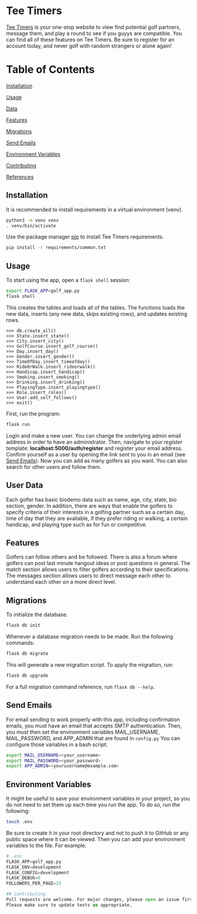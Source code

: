 # Tee Timers

[Tee Timers](https://teetimers.herokuapp.com/) is your one-stop website to view find potential golf partners, message them, and play a round to see if you guyys are compatible. You can find all of these features on Tee Timers. Be sure to register for an account today, and never golf with random strangers or alone again!

# Table of Contents
[Installation](#installation)

[Usage](#usage)

[Data](#data)

[Features](#features)

[Migrations](#migrations)

[Send Emails](#send-emails)

[Environment Variables](#environment-variables)

[Contributing](#contributing)

[References](#references)



## Installation

It is  recommended to install requirements in a virtual environment (venv).
```bash
python3 -m venv venv
. venv/bin/activate
```
Use the package manager [pip](https://pip.pypa.io/en/stable/) to install Tee Timers requirements.

```bash
pip install -r requirements/common.txt
```

## Usage
To start using the app, open a ```flask shell``` session:
```bash
export FLASK_APP=golf_app.py
flask shell
```

This creates the tables and loads all of the tables. The functions loads the new data, inserts  (any new data, skips existing rows), and updates existing rows. 
```shell
>>> db.create_all()
>>> State.insert_state()
>>> City.insert_city()
>>> GolfCourse.insert_golf_course()
>>> Day.insert_day()
>>> Gender.insert_gender()
>>> TimeOfDay.insert_timeofday()
>>> RideOrWalk.insert_rideorwalk()
>>> Handicap.insert_handicap()
>>> Smoking.insert_smoking()
>>> Drinking.insert_drinking()
>>> PlayingType.insert_playingtype()
>>> Role.insert_roles()
>>> User.add_self_follows()
>>> exit()
```

First, run the program:
```bash
flask run
```
Login and make a new user. You can change the underlying admin email address in order to have an administrator. 
Then, navigate to your *register* template: __localhost:5000/auth/register__ and register your email address. Confirm yourself as a user by opening the link sent to you in an email (see [Send Emails](#send-emails)).
Now you can add as many golfers as you want. You can also search for other users and follow them. 

## User Data
Each golfer has basic biodemo data such as name, age, city, state, bio section, gender. In addition, there are ways that enable the golfers to specify criteria of their interests in a golfing partner such as a certain day, time of day that they are avaliable, if they prefer riding or walking, a certain handicap, and playing type such as for fun or competitive.  

## Features
Golfers can follow others and be followed. There is also a forum where golfers can post last minute hangout ideas or post questions in general. The match section allows users to filter golfers according to their specifications. The messages section allows users to direct message each other to understand each other on a more direct level. 

## Migrations
To initialize the database. 
```bash
flask db init
```
Whenever a database migration needs to be made. Run the following commands:
```bash
flask db migrate
```
This will generate a new migration script. To apply the migration, run:
```bash
flask db upgrade
```
For a full migration command reference, run ```flask db --help```.

## Send Emails
For email sending to work properly with this app, including confirmation emails, you must have an email that accepts SMTP authentication. Then, you must then set the environment variables MAIL_USERNAME, MAIL_PASSWORD, and APP_ADMIN that are found in ```config.py```
You can configure those variables in a bash script:
```bash
export MAIL_USERNAME=<your_username>
export MAIL_PASSWORD=<your_password>
export APP_ADMIN=<yourusername@example.com>
```

## Environment Variables
It might be useful to save your environment variables in your project, so you do not need to set them up each time you run the app. To do so, run the following:
```bash
touch .env
```
Be sure to create it in your root directory and not to push it to GitHub or any public space where it can be viewed. Then you can add your environment variables to the file. For example:
```python
# .env
FLASK_APP=golf_app.py
FLASK_ENV=development
FLASK_CONFIG=development
FLASK_DEBUG=0
FOLLOWERS_PER_PAGE=25 

## Contributing
Pull requests are welcome. For major changes, please open an issue first to discuss what you would like to change.
Please make sure to update tests as appropriate.
